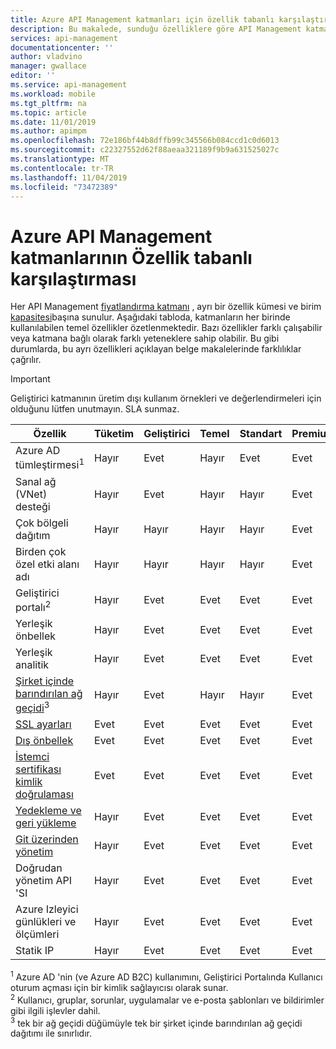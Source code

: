```yaml
---
title: Azure API Management katmanları için özellik tabanlı karşılaştırma | Microsoft Docs
description: Bu makalede, sunduğu özelliklere göre API Management katmanları karşılaştırılır.
services: api-management
documentationcenter: ''
author: vladvino
manager: gwallace
editor: ''
ms.service: api-management
ms.workload: mobile
ms.tgt_pltfrm: na
ms.topic: article
ms.date: 11/01/2019
ms.author: apimpm
ms.openlocfilehash: 72e186bf44b8dffb99c345566b084ccd1c0d6013
ms.sourcegitcommit: c22327552d62f88aeaa321189f9b9a631525027c
ms.translationtype: MT
ms.contentlocale: tr-TR
ms.lasthandoff: 11/04/2019
ms.locfileid: "73472389"
---
```

# <a name="feature-based-comparison-of-the-azure-api-management-tiers"></a>Azure API Management katmanlarının Özellik tabanlı karşılaştırması

Her API Management [fiyatlandırma katmanı](https://aka.ms/apimpricing) , ayrı bir özellik kümesi ve birim [kapasitesi](api-management-capacity.md)başına sunulur. Aşağıdaki tabloda, katmanların her birinde kullanılabilen temel özellikler özetlenmektedir. Bazı özellikler farklı çalışabilir veya katmana bağlı olarak farklı yeteneklere sahip olabilir. Bu gibi durumlarda, bu ayrı özellikleri açıklayan belge makalelerinde farklılıklar çağrılır.

> [!IMPORTANT]
> Geliştirici katmanının üretim dışı kullanım örnekleri ve değerlendirmeleri için olduğunu lütfen unutmayın. SLA sunmaz.

| Özellik                                                                                      | Tüketim | Geliştirici | Temel | Standart | Premium |
| -------------------------------------------------------------------------------------------- | ----------- | --------- | ----- | -------- | ------- |
| Azure AD tümleştirmesi<sup>1</sup>                                                             | Hayır          | Evet       | Hayır    | Evet      | Evet     |
| Sanal ağ (VNet) desteği                                                               | Hayır          | Evet       | Hayır    | Hayır       | Evet     |
| Çok bölgeli dağıtım                                                                      | Hayır          | Hayır        | Hayır    | Hayır       | Evet     |
| Birden çok özel etki alanı adı                                                                 | Hayır          | Hayır        | Hayır    | Hayır       | Evet     |
| Geliştirici portalı<sup>2</sup>                                                                 | Hayır          | Evet       | Evet   | Evet      | Evet     |
| Yerleşik önbellek                                                                               | Hayır          | Evet       | Evet   | Evet      | Evet     |
| Yerleşik analitik                                                                           | Hayır          | Evet       | Evet   | Evet      | Evet     |
| [Şirket içinde barındırılan ağ geçidi](self-hosted-gateway-overview.md)<sup>3</sup>                           | Hayır          | Evet       | Hayır    | Hayır       | Evet     |
| [SSL ayarları](api-management-howto-manage-protocols-ciphers.md)                             | Evet         | Evet       | Evet   | Evet      | Evet     |
| [Dış önbellek](https://aka.ms/apimbyoc)                                                    | Evet         | Evet       | Evet   | Evet      | Evet     |
| [İstemci sertifikası kimlik doğrulaması](api-management-howto-mutual-certificates-for-clients.md) | Evet         | Evet       | Evet   | Evet      | Evet     |
| [Yedekleme ve geri yükleme](api-management-howto-disaster-recovery-backup-restore.md)               | Hayır          | Evet       | Evet   | Evet      | Evet     |
| [Git üzerinden yönetim](api-management-configuration-repository-git.md)                        | Hayır          | Evet       | Evet   | Evet      | Evet     |
| Doğrudan yönetim API 'SI                                                                        | Hayır          | Evet       | Evet   | Evet      | Evet     |
| Azure Izleyici günlükleri ve ölçümleri                                                               | Hayır          | Evet       | Evet   | Evet      | Evet     |
| Statik IP                                                                                    | Hayır          | Evet       | Evet   | Evet      | Evet     |

<sup>1</sup> Azure AD 'nin (ve Azure AD B2C) kullanımını, Geliştirici Portalında Kullanıcı oturum açması için bir kimlik sağlayıcısı olarak sunar.<br/>
<sup>2</sup> Kullanıcı, gruplar, sorunlar, uygulamalar ve e-posta şablonları ve bildirimler gibi ilgili işlevler dahil.<br/>
<sup>3</sup> tek bir ağ geçidi düğümüyle tek bir şirket içinde barındırılan ağ geçidi dağıtımı ile sınırlıdır.<br/>
